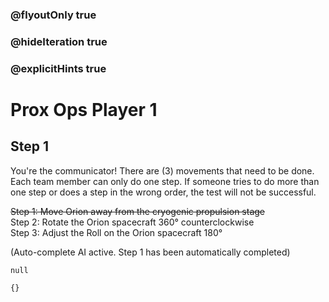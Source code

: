 ### @flyoutOnly true
### @hideIteration true
### @explicitHints true

# Prox Ops Player 1

## Step 1
You're the communicator! There are (3) movements that need to be done. Each team member can only do one step. If someone tries to do more than one step or does a step in the wrong order, the test will not be successful.

~~Step 1: Move Orion away from the cryogenic propulsion stage~~  
Step 2: Rotate the Orion spacecraft 360° counterclockwise  
Step 3: Adjust the Roll on the Orion spacecraft 180°  

(Auto-complete AI active. Step 1 has been automatically completed)
```ghost
null
```
```template
{}
```